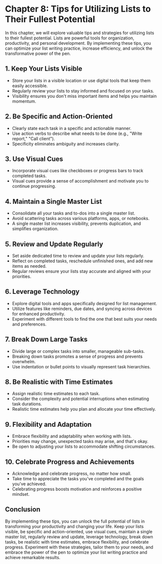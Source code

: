 Chapter 8: Tips for Utilizing Lists to Their Fullest Potential
==============================================================

In this chapter, we will explore valuable tips and strategies for utilizing lists to their fullest potential. Lists are powerful tools for organization, productivity, and personal development. By implementing these tips, you can optimize your list writing practice, increase efficiency, and unlock the transformative power of the pen.

**1. Keep Your Lists Visible**
------------------------------

* Store your lists in a visible location or use digital tools that keep them easily accessible.
* Regularly review your lists to stay informed and focused on your tasks.
* Visibility ensures you don't miss important items and helps you maintain momentum.

**2. Be Specific and Action-Oriented**
--------------------------------------

* Clearly state each task in a specific and actionable manner.
* Use action verbs to describe what needs to be done (e.g., "Write report," "Call client").
* Specificity eliminates ambiguity and increases clarity.

**3. Use Visual Cues**
----------------------

* Incorporate visual cues like checkboxes or progress bars to track completed tasks.
* Visual cues provide a sense of accomplishment and motivate you to continue progressing.

**4. Maintain a Single Master List**
------------------------------------

* Consolidate all your tasks and to-dos into a single master list.
* Avoid scattering tasks across various platforms, apps, or notebooks.
* A single master list increases visibility, prevents duplication, and simplifies organization.

**5. Review and Update Regularly**
----------------------------------

* Set aside dedicated time to review and update your lists regularly.
* Reflect on completed tasks, reschedule unfinished ones, and add new items as needed.
* Regular reviews ensure your lists stay accurate and aligned with your priorities.

**6. Leverage Technology**
--------------------------

* Explore digital tools and apps specifically designed for list management.
* Utilize features like reminders, due dates, and syncing across devices for enhanced productivity.
* Experiment with different tools to find the one that best suits your needs and preferences.

**7. Break Down Large Tasks**
-----------------------------

* Divide large or complex tasks into smaller, manageable sub-tasks.
* Breaking down tasks promotes a sense of progress and prevents overwhelm.
* Use indentation or bullet points to visually represent task hierarchies.

**8. Be Realistic with Time Estimates**
---------------------------------------

* Assign realistic time estimates to each task.
* Consider the complexity and potential interruptions when estimating task durations.
* Realistic time estimates help you plan and allocate your time effectively.

**9. Flexibility and Adaptation**
---------------------------------

* Embrace flexibility and adaptability when working with lists.
* Priorities may change, unexpected tasks may arise, and that's okay.
* Be open to adjusting your lists to accommodate shifting circumstances.

**10. Celebrate Progress and Achievements**
-------------------------------------------

* Acknowledge and celebrate progress, no matter how small.
* Take time to appreciate the tasks you've completed and the goals you've achieved.
* Celebrating progress boosts motivation and reinforces a positive mindset.

**Conclusion**
--------------

By implementing these tips, you can unlock the full potential of lists in transforming your productivity and changing your life. Keep your lists visible, be specific and action-oriented, use visual cues, maintain a single master list, regularly review and update, leverage technology, break down tasks, be realistic with time estimates, embrace flexibility, and celebrate progress. Experiment with these strategies, tailor them to your needs, and embrace the power of the pen to optimize your list writing practice and achieve remarkable results.
